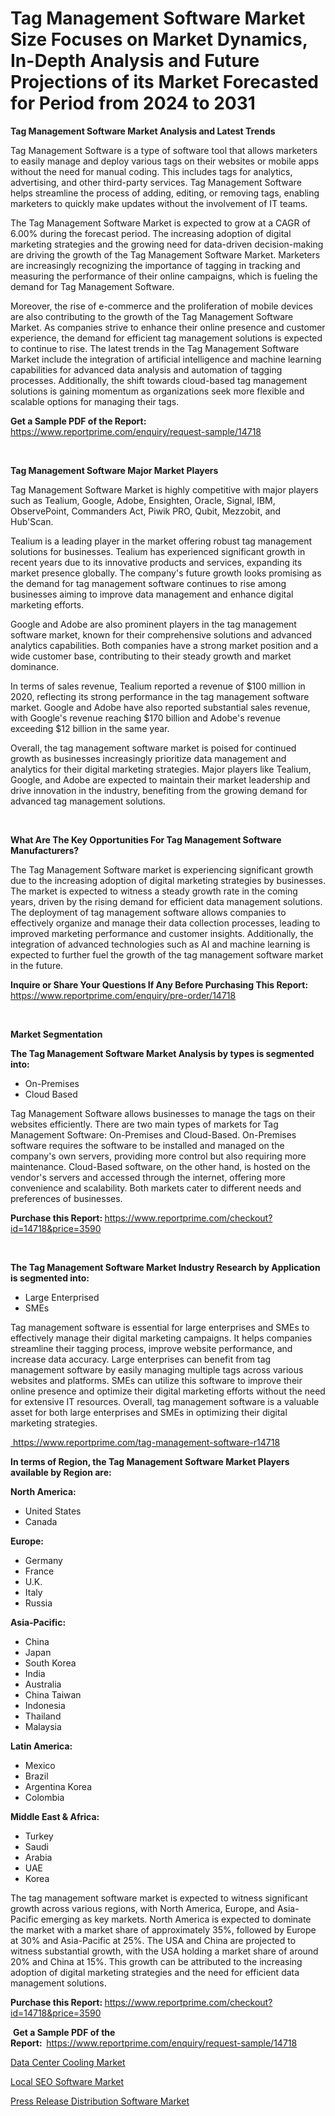 <p><h1>Tag Management Software Market Size Focuses on Market Dynamics, In-Depth Analysis and Future Projections of its Market Forecasted for Period from 2024 to 2031</h1></p><p><strong>Tag Management Software Market Analysis and Latest Trends</strong></p>
<p><p>Tag Management Software is a type of software tool that allows marketers to easily manage and deploy various tags on their websites or mobile apps without the need for manual coding. This includes tags for analytics, advertising, and other third-party services. Tag Management Software helps streamline the process of adding, editing, or removing tags, enabling marketers to quickly make updates without the involvement of IT teams.</p><p>The Tag Management Software Market is expected to grow at a CAGR of 6.00% during the forecast period. The increasing adoption of digital marketing strategies and the growing need for data-driven decision-making are driving the growth of the Tag Management Software Market. Marketers are increasingly recognizing the importance of tagging in tracking and measuring the performance of their online campaigns, which is fueling the demand for Tag Management Software.</p><p>Moreover, the rise of e-commerce and the proliferation of mobile devices are also contributing to the growth of the Tag Management Software Market. As companies strive to enhance their online presence and customer experience, the demand for efficient tag management solutions is expected to continue to rise. The latest trends in the Tag Management Software Market include the integration of artificial intelligence and machine learning capabilities for advanced data analysis and automation of tagging processes. Additionally, the shift towards cloud-based tag management solutions is gaining momentum as organizations seek more flexible and scalable options for managing their tags.</p></p>
<p><strong>Get a Sample PDF of the Report:&nbsp;</strong> <a href="https://www.reportprime.com/enquiry/request-sample/14718">https://www.reportprime.com/enquiry/request-sample/14718</a></p>
<p>&nbsp;</p>
<p><strong>Tag Management Software Major Market Players</strong></p>
<p><p>Tag Management Software Market is highly competitive with major players such as Tealium, Google, Adobe, Ensighten, Oracle, Signal, IBM, ObservePoint, Commanders Act, Piwik PRO, Qubit, Mezzobit, and Hub'Scan. </p><p>Tealium is a leading player in the market offering robust tag management solutions for businesses. Tealium has experienced significant growth in recent years due to its innovative products and services, expanding its market presence globally. The company's future growth looks promising as the demand for tag management software continues to rise among businesses aiming to improve data management and enhance digital marketing efforts.</p><p>Google and Adobe are also prominent players in the tag management software market, known for their comprehensive solutions and advanced analytics capabilities. Both companies have a strong market position and a wide customer base, contributing to their steady growth and market dominance.</p><p>In terms of sales revenue, Tealium reported a revenue of $100 million in 2020, reflecting its strong performance in the tag management software market. Google and Adobe have also reported substantial sales revenue, with Google's revenue reaching $170 billion and Adobe's revenue exceeding $12 billion in the same year.</p><p>Overall, the tag management software market is poised for continued growth as businesses increasingly prioritize data management and analytics for their digital marketing strategies. Major players like Tealium, Google, and Adobe are expected to maintain their market leadership and drive innovation in the industry, benefiting from the growing demand for advanced tag management solutions.</p></p>
<p>&nbsp;</p>
<p><strong>What Are The Key Opportunities For Tag Management Software Manufacturers?</strong></p>
<p><p>The Tag Management Software market is experiencing significant growth due to the increasing adoption of digital marketing strategies by businesses. The market is expected to witness a steady growth rate in the coming years, driven by the rising demand for efficient data management solutions. The deployment of tag management software allows companies to effectively organize and manage their data collection processes, leading to improved marketing performance and customer insights. Additionally, the integration of advanced technologies such as AI and machine learning is expected to further fuel the growth of the tag management software market in the future.</p></p>
<p><strong>Inquire or Share Your Questions If Any Before Purchasing This Report:</strong> <a href="https://www.reportprime.com/enquiry/pre-order/14718">https://www.reportprime.com/enquiry/pre-order/14718</a></p>
<p>&nbsp;</p>
<p><strong>Market Segmentation</strong></p>
<p><strong>The Tag Management Software Market Analysis by types is segmented into:</strong></p>
<p><ul><li>On-Premises</li><li>Cloud Based</li></ul></p>
<p><p>Tag Management Software allows businesses to manage the tags on their websites efficiently. There are two main types of markets for Tag Management Software: On-Premises and Cloud-Based. On-Premises software requires the software to be installed and managed on the company's own servers, providing more control but also requiring more maintenance. Cloud-Based software, on the other hand, is hosted on the vendor's servers and accessed through the internet, offering more convenience and scalability. Both markets cater to different needs and preferences of businesses.</p></p>
<p><strong>Purchase this Report:&nbsp;</strong><a href="https://www.reportprime.com/checkout?id=14718&price=3590">https://www.reportprime.com/checkout?id=14718&price=3590</a></p>
<p>&nbsp;</p>
<p><strong>The Tag Management Software Market Industry Research by Application is segmented into:</strong></p>
<p><ul><li>Large Enterprised</li><li>SMEs</li></ul></p>
<p><p>Tag management software is essential for large enterprises and SMEs to effectively manage their digital marketing campaigns. It helps companies streamline their tagging process, improve website performance, and increase data accuracy. Large enterprises can benefit from tag management software by easily managing multiple tags across various websites and platforms. SMEs can utilize this software to improve their online presence and optimize their digital marketing efforts without the need for extensive IT resources. Overall, tag management software is a valuable asset for both large enterprises and SMEs in optimizing their digital marketing strategies.</p></p>
<p><a href="https://www.reportprime.com/tag-management-software-r14718">&nbsp;https://www.reportprime.com/tag-management-software-r14718</a></p>
<p><strong>In terms of Region, the Tag Management Software Market Players available by Region are:</strong></p>
<p>
    <p> <strong> North America: </strong>
        <ul>
            <li>United States</li>
            <li>Canada</li>
        </ul>
        </p> 
    <p> <strong> Europe: </strong>
        <ul>
            <li>Germany</li>
            <li>France</li>
            <li>U.K.</li>
            <li>Italy</li>
            <li>Russia</li>
        </ul>
        </p> 
    <p> <strong> Asia-Pacific: </strong>
        <ul>
            <li>China</li>
            <li>Japan</li>
            <li>South Korea</li>
            <li>India</li>
            <li>Australia</li>
            <li>China Taiwan</li>
            <li>Indonesia</li>
            <li>Thailand</li>
            <li>Malaysia</li>
        </ul>
        </p> 
    <p> <strong> Latin America: </strong>
        <ul>
            <li>Mexico</li>
            <li>Brazil</li>
            <li>Argentina Korea</li>
            <li>Colombia</li>
        </ul>
        </p> 
    <p> <strong> Middle East & Africa: </strong>
        <ul>
            <li>Turkey</li>
            <li>Saudi</li>
            <li>Arabia</li>
            <li>UAE</li>
            <li>Korea</li>
        </ul>
    </p>
    </p>
<p><p>The tag management software market is expected to witness significant growth across various regions, with North America, Europe, and Asia-Pacific emerging as key markets. North America is expected to dominate the market with a market share of approximately 35%, followed by Europe at 30% and Asia-Pacific at 25%. The USA and China are projected to witness substantial growth, with the USA holding a market share of around 20% and China at 15%. This growth can be attributed to the increasing adoption of digital marketing strategies and the need for efficient data management solutions.</p></p>
<p><strong>Purchase this Report: </strong><a href="https://www.reportprime.com/checkout?id=14718&price=3590">https://www.reportprime.com/checkout?id=14718&price=3590</a></p>
<p>&nbsp;<strong>Get a Sample PDF of the Report:&nbsp;&nbsp;</strong><a href="https://www.reportprime.com/enquiry/request-sample/14718">https://www.reportprime.com/enquiry/request-sample/14718</a></p>
<p><strong></strong></p>
<p><p><a href="https://issuu.com/reportprime-2/docs/data-center-cooling-market-size-2030.pptx">Data Center Cooling Market</a></p><p><a href="https://github.com/ayamsauke86/Market-Research-Report-List-1/blob/main/local-seo-software-market.md">Local SEO Software Market</a></p><p><a href="https://github.com/airdrophunter675/Market-Research-Report-List-1/blob/main/press-release-distribution-software-market.md">Press Release Distribution Software Market</a></p></p>